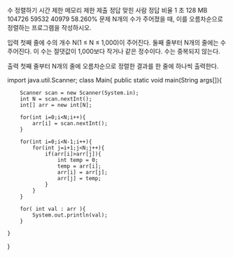 수 정렬하기
시간 제한	메모리 제한	제출	정답	맞힌 사람	정답 비율
1 초	128 MB	104726	59532	40979	58.260%
문제
N개의 수가 주어졌을 때, 이를 오름차순으로 정렬하는 프로그램을 작성하시오.

입력
첫째 줄에 수의 개수 N(1 ≤ N ≤ 1,000)이 주어진다. 둘째 줄부터 N개의 줄에는 수 주어진다. 이 수는 절댓값이 1,000보다 작거나 같은 정수이다. 수는 중복되지 않는다.

출력
첫째 줄부터 N개의 줄에 오름차순으로 정렬한 결과를 한 줄에 하나씩 출력한다.


import java.util.Scanner;
class Main{
    public static void main(String args[]){
        
        Scanner scan = new Scanner(System.in);
        int N = scan.nextInt();
        int[] arr = new int[N];
        
        for(int i=0;i<N;i++){
        	arr[i] = scan.nextInt();
        }
        
        for(int i=0;i<N-1;i++){
            for(int j=i+1;j<N;j++){
                if(arr[i]>arr[j]){
                    int temp = 0;
                    temp = arr[i];
                    arr[i] = arr[j];
                    arr[j] = temp;
                }
            }
        }
        
        for( int val : arr ){
            System.out.println(val);
        }
            
    }
}
